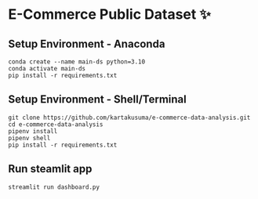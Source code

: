# E-Commerce Public Dataset ✨

## Setup Environment - Anaconda
```
conda create --name main-ds python=3.10
conda activate main-ds
pip install -r requirements.txt
```

## Setup Environment - Shell/Terminal
```
git clone https://github.com/kartakusuma/e-commerce-data-analysis.git
cd e-commerce-data-analysis
pipenv install
pipenv shell
pip install -r requirements.txt
```

## Run steamlit app
```
streamlit run dashboard.py
```
